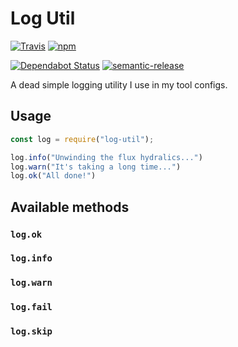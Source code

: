 # Log Util

[![Travis][travis-badge]][travis-link]
[![npm][npm-badge]][npm-link]

[![Dependabot Status][dependabot-badge]][dependabot-link]
[![semantic-release][semantic-release-badge]][semantic-release-link]

A dead simple logging utility I use in my tool configs. 

## Usage

```js
const log = require("log-util");

log.info("Unwinding the flux hydralics...")
log.warn("It's taking a long time...")
log.ok("All done!")
```

## Available methods

### `log.ok`
### `log.info`
### `log.warn`
### `log.fail`
### `log.skip`

[travis-badge]: https://img.shields.io/travis/com/eliasnorrby/log-util?style=for-the-badge
[travis-link]: https://travis-ci.com/eliasnorrby/log-util
[npm-badge]: https://img.shields.io/npm/v/@eliasnorrby/log-util?style=for-the-badge
[npm-link]: https://www.npmjs.com/package/@eliasnorrby/log-util
[dependabot-badge]: https://api.dependabot.com/badges/status?host=github&repo=eliasnorrby/log-util
[dependabot-link]: https://dependabot.com
[semantic-release-badge]: https://img.shields.io/badge/%20%20%F0%9F%93%A6%F0%9F%9A%80-semantic--release-e10079.svg
[semantic-release-link]: https://github.com/semantic-release/semantic-release

